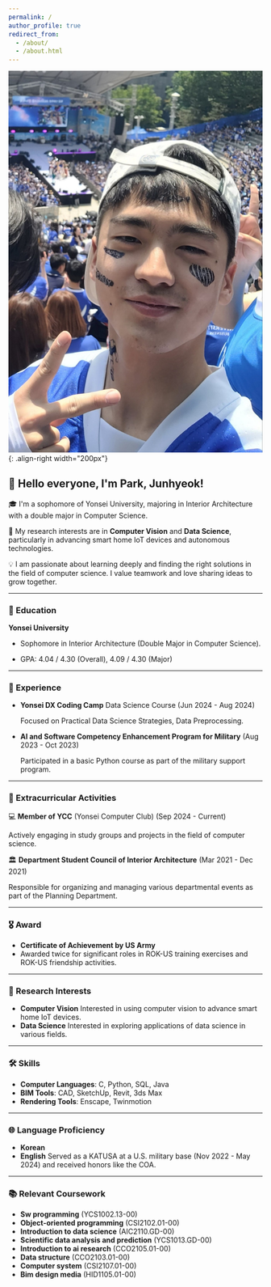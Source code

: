 ```yaml
---
permalink: /
author_profile: true
redirect_from: 
  - /about/
  - /about.html
---
```

![Illustration of combining vision and language modalities](/images/park2.jpg){: .align-right width="200px"}

## 👋 Hello everyone, I'm Park, Junhyeok!

🎓 I'm a sophomore of Yonsei University, majoring in Interior Architecture with a double major in Computer Science.

📖 My research interests are in **Computer Vision** and **Data Science**, particularly in advancing smart home IoT devices and autonomous technologies.

💡 I am passionate about learning deeply and finding the right solutions in the field of computer science. I value teamwork and love sharing ideas to grow together.

------

### 🏅 Education

**Yonsei University**
  
- Sophomore in Interior Architecture (Double Major in Computer Science).
  
- GPA: 4.04 / 4.30 (Overall), 4.09 / 4.30 (Major)

------

### 💼 Experience

- **Yonsei DX Coding Camp** Data Science Course (Jun 2024 - Aug 2024)

  Focused on Practical Data Science Strategies, Data Preprocessing.
  
- **AI and Software Competency Enhancement Program for Military** (Aug 2023 - Oct 2023)
  
  Participated in a basic Python course as part of the military support program.

------

### 🏫 Extracurricular Activities

💻 **Member of YCC** (Yonsei Computer Club) (Sep 2024 - Current)

Actively engaging in study groups and projects in the field of computer science.

🏛️ **Department Student Council of Interior Architecture** (Mar 2021 - Dec 2021)

Responsible for organizing and managing various departmental events as part of the Planning Department.

------

### 🎖️ Award

- **Certificate of Achievement by US Army**
- 
  Awarded twice for significant roles in ROK-US training exercises and ROK-US friendship activities.

------

### 🔬 Research Interests

- **Computer Vision**
  Interested in using computer vision to advance smart home IoT devices.
- **Data Science**
  Interested in exploring applications of data science in various fields.

------

### 🛠️ Skills

- **Computer Languages**: C, Python, SQL, Java
- **BIM Tools**: CAD, SketchUp, Revit, 3ds Max
- **Rendering Tools**: Enscape, Twinmotion

------

### 🌐 Language Proficiency

- **Korean** 
- **English**
  Served as a KATUSA at a U.S. military base (Nov 2022 - May 2024) and received honors like the COA.

------

### 📚 Relevant Coursework

- **Sw programming** (YCS1002.13-00)
- **Object-oriented programming** (CSI2102.01-00)
- **Introduction to data science** (AIC2110.GD-00)
- **Scientific data analysis and prediction** (YCS1013.GD-00)
- **Introduction to ai research** (CCO2105.01-00)
- **Data structure** (CCO2103.01-00)
- **Computer system** (CSI2107.01-00)
- **Bim design media** (HID1105.01-00)
